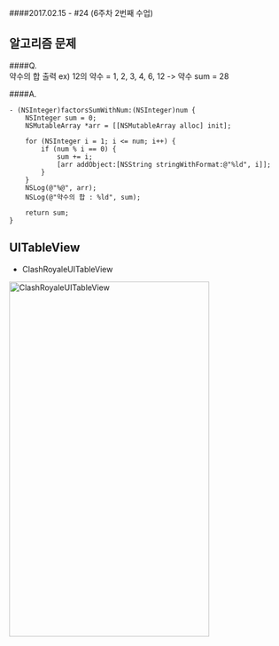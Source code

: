 ####2017.02.15 - #24 (6주차 2번째 수업)

## 알고리즘 문제
####Q.  
약수의 합 출력
ex) 12의 약수 = 1, 2, 3, 4, 6, 12 -> 약수 sum = 28

####A.  
```objc
- (NSInteger)factorsSumWithNum:(NSInteger)num {
    NSInteger sum = 0;
    NSMutableArray *arr = [[NSMutableArray alloc] init];
    
    for (NSInteger i = 1; i <= num; i++) {
        if (num % i == 0) {
            sum += i;
            [arr addObject:[NSString stringWithFormat:@"%ld", i]];
        }
    }
    NSLog(@"%@", arr);
    NSLog(@"약수의 합 : %ld", sum);
    
    return sum;
}

```

## UITableView

- ClashRoyaleUITableView  

 <a data-flickr-embed="true"  href="https://www.flickr.com/photos/145858067@N03/32075037634/in/dateposted-public/" title="ClashRoyaleUITableView"><img src="https://c1.staticflickr.com/4/3683/32075037634_c7b4162c95_z.jpg" width="361" height="640" alt="ClashRoyaleUITableView"></a><script async src="//embedr.flickr.com/assets/client-code.js" charset="utf-8"></script>
